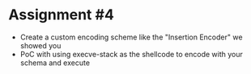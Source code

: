 # Assignment #4

* Create a custom encoding scheme like the "Insertion Encoder" we showed you
* PoC with using execve-stack as the shellcode to encode with your schema and execute
